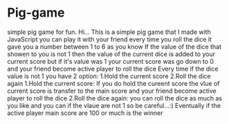# Pig-game
simple pig game for fun.
Hi...
This is a simple pig game that I made with JavaScript
you can play it with your friend 
every time you roll the dice it gave you a number between 1 to 6 as you know
If the value of the dice that showen to you is not 1 then the value of the current dice is added to your current score
but if it's value was 1 your current score was go down to 0 and your friend become active player to roll the dice
Every time if the dice value is not 1 you have 2 option: 1.Hold the current score 2.Roll the dice again
1.Hold the current score: If you do hold the cureent score the vlue of current score is transfer to the main score and your friend become active player to roll the dice
2.Roll the dice again: you can roll the dice as much as you like and you can if the vlaue are not 1 so be careful...:)
Eventually if the active player main score are 100 or much is the winner
